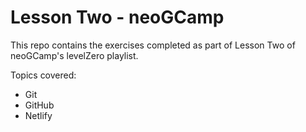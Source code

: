 # Lesson Two - neoGCamp

This repo contains the exercises completed as part of Lesson Two of neoGCamp's levelZero playlist.

Topics covered:

- Git
- GitHub
- Netlify
